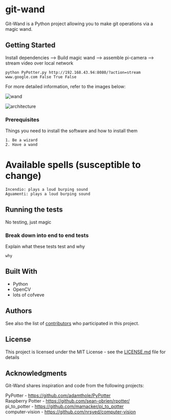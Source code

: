 # git-wand

Git-Wand is a Python project allowing you to make git operations via a magic wand.


## Getting Started

Install dependencies --> Build magic wand --> assemble pi-camera --> stream video over local network
```
python PyPotter.py http://192.168.43.94:8080/?action=stream www.google.com False True False
```

For more detailed information, refer to the images below:

![wand](https://i.imgur.com/PrHO4Wy.jpg "wand wiring diagram")

![architecture](https://i.imgur.com/RP5whRH.jpg "software architecture diagram")

### Prerequisites

Things you need to install the software and how to install them

```
1. Be a wizard
2. Have a wand
```

# Available spells (susceptible to change)

```
Incendio: plays a loud burping sound
Aguamenti: plays a loud burping sound
```

## Running the tests

No testing, just magic

### Break down into end to end tests

Explain what these tests test and why

```
why
```



## Built With

- Python
- OpenCV
- lots of cofveve



## Authors

See also the list of [contributors](https://github.com/rennehir/git-wand/graphs/contributors) who participated in this project.

## License

This project is licensed under the MIT License - see the [LICENSE.md](LICENSE.md) file for details

## Acknowledgments

Git-Wand shares inspiration and code from the following projects:  

PyPotter - https://github.com/adamthole/PyPotter  
Raspberry Potter - https://github.com/sean-obrien/rpotter/  
pi_to_potter - https://github.com/mamacker/pi_to_potter  
computer-vision - https://github.com/nrsyed/computer-vision  
